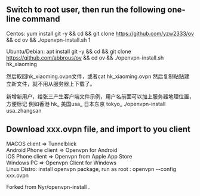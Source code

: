 ## Switch to root user, then run the following one-line command

Centos:
yum install git -y && cd && git clone https://github.com/yzw2333/ov && cd ov && ./openvpn-install.sh 1

Ubuntu/Debian:
apt install git -y && cd && git clone https://github.com/abbrous/ov && cd ov && ./openvpn-install.sh hk_xiaoming

然后取回hk_xiaoming.ovpn文件，或者cat hk_xiaoming.ovpn 然后复制粘贴建立新文件，就不用从服务器上下载了。

新增新用户，给张三产生客户端文件示例，用户名前面可以加上服务器地理位置，方便标记 例如香港 hk_ 美国usa_ 日本东京 tokyo_
./openvpn-install usa_zhangsan


## Download xxx.ovpn file, and import to you client
MACOS client => Tunnelblick<br>
Android Phone client => Openvpn for Android<br>
iOS Phone client => Openvpn from Apple App Store<br>
Windows PC => Openvpn Client for Windows<br>
Linux Distro: install openvpn package, run as root : openvpn --config xxx.ovpn<br>

Forked from Nyr/openvpn-install . 
